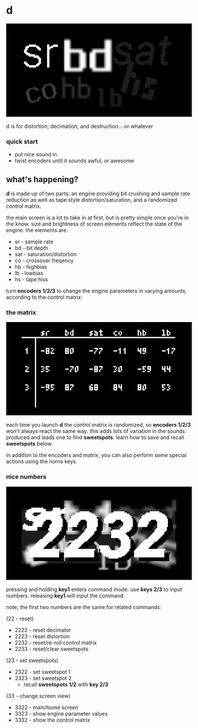 # d
![d](assets/d-a.png)

d is for distortion, decimation, and destruction... or whatever

### quick start
* put nice sound in
* twist encoders until it sounds awful, or awesome


## what's happening?

**d** is made up of two parts: an engine providing bit crushing and sample rate reduction as well as tape style distortion/saturation, and a randomized control matrix.

the main screen is a lot to take in at first, but is pretty simple once you're in the know. size and brightness of screen elements reflect the state of the engine. the elements are:
* sr - sample rate
* bd - bit depth
* sat - saturation/distortion
* co - crossover freqency
* hb - highbias
* lb - lowbias
* hs - tape hiss

turn **encoders 1/2/3** to change the engine parameters in varying amounts, according to the control matrix:

### the matrix

![d](assets/matrix-m.png)

each time you launch **d** the control matrix is randomized, so **encoders 1/2/3** won't always react the same way. this adds lots of variation in the sounds produced and leads one to find **sweetspots**. learn how to save and recall **sweetspots** below.

in addition to the encoders and matrix, you can also perform some special actions using the norns keys.

### nice numbers

![d](assets/command-m.png)

pressing and holding **key1** enters command mode. use **keys 2/3** to input numbers. releasing **key1** will input the command.

note, the first two numbers are the same for related commands:

(22 - reset)
* 2222 - reset decimator
* 2223 - reset distortion
* 2232 - reset/re-roll control matrix
* 2233 - reset/clear sweetspots

(23 - set sweetspots)
* 2322 - set sweetspot 1
* 2323 - set sweetspot 2
  * recall **sweetspots 1/2** with **key 2/3**

(33 - change screen view)
* 3322 - main/home screen
* 3323 - show engine parameter values
* 3332 - show the control matrix
